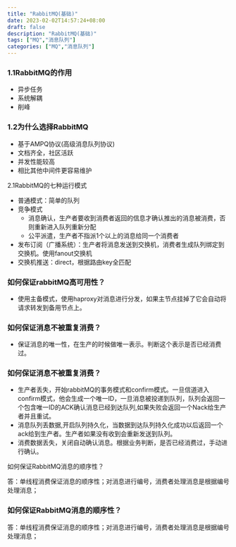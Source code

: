 ```yaml
---
title: "RabbitMQ(基础)"
date: 2023-02-02T14:57:24+08:00
draft: false
description: "RabbitMQ(基础)"
tags: ["MQ","消息队列"]
categories: ["MQ","消息队列"]
---
```


### 1.1RabbitMQ的作用

* 异步任务
* 系统解耦
* 削峰

### 1.2为什么选择RabbitMQ

* 基于AMPQ协议(高级消息队列协议)
* 文档齐全，社区活跃
* 并发性能较高
* 相比其他中间件更容易维护

2.1RabbitMQ的七种运行模式

* 普通模式：简单的队列
* 竞争模式
  * 消息确认，生产者要收到消费者返回的信息才确认推出的消息被消费，否则重新进入队列重新分配
  * 公平派遣，生产者不指派1个以上的消息给同一个消费者
* 发布订阅（广播系统）：生产者将消息发送到交换机，消费者生成队列绑定到交换机。使用fanout交换机
* 交换机推送：direct，根据路由key全匹配

### 如何保证rabbitMQ高可用性？

* 使用主备模式，使用haproxy对消息进行分发，如果主节点挂掉了它会自动将请求转发到备用节点上。

### 如何保证消息不被重复消费？

* 保证消息的唯一性，在生产的时候做唯一表示。判断这个表示是否已经消费过。

### 如何保证消息不被重复消费？

* 生产者丢失，开始rabbitMQ的事务模式和confirm模式。一旦信道进入confirm模式，他会生成一个唯一ID，一旦消息被投递到队列，队列会返回一个包含唯一ID的ACK确认消息已经到达队列,如果失败会返回一个Nack给生产者并且重试。
* 消息队列丢数据,开启队列持久化，当数据到达队列持久化成功以后返回一个ack给到生产者。生产者如果没有收到会重新发送到队列。
* 消费数据丢失，关闭自动确认消息。根据业务判断，是否已经消费过，手动进行确认。

如何保证RabbitMQ消息的顺序性？

答：单线程消费保证消息的顺序性；对消息进行编号，消费者处理消息是根据编号处理消息；


### 如何保证RabbitMQ消息的顺序性？

答：单线程消费保证消息的顺序性；对消息进行编号，消费者处理消息是根据编号处理消息；
